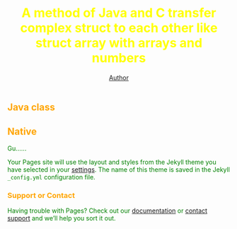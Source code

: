 # <font color=yellow><center>A method of Java and C transfer complex struct to each other like struct array with arrays and numbers</center>

[<center>Author</center>](https://github.com/ElisaPixtink)<br>

## <left><font color=orange>Java class<br>

## <font color=orange>Native<br>

<font color=green>Gu......<br>

Your Pages site will use the layout and styles from the Jekyll theme you have selected in your [settings](https://github.com/ElisaPixtink). The name of this theme is saved in the Jekyll `_config.yml` configuration file.<font color=orange><br>

### Support or Contact<br>

<font color=green>Having trouble with Pages? Check out our [documentation](https://docs.github.com/categories/github-pages-basics/) or [contact support](https://support.github.com/contact) and we’ll help you sort it out.
